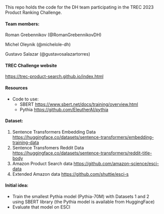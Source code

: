 This repo holds the code for the DH team participating in the TREC 2023 Product Ranking Challenge.

#### Team members:
Roman Grebennikov (@RomanGrebennikovDH)

Michel Oleynik (@michelole-dh)

Gustavo Salazar (@gustavosalazartorres)

#### TREC Challenge website
https://trec-product-search.github.io/index.html


#### Resources
* Code to use:
  - SBERT https://www.sbert.net/docs/training/overview.html
  - Pythia https://github.com/EleutherAI/pythia

#### Dataset:
1. Sentence Transformers Embedding Data https://huggingface.co/datasets/sentence-transformers/embedding-training-data
2. Sentence Transfomers Reddit Data
https://huggingface.co/datasets/sentence-transformers/reddit-title-body
3. Amazon Product Search data 
https://github.com/amazon-science/esci-data
4. Extended Amazon data
https://github.com/shuttie/esci-s

#### Initial idea:
* Train the smallest Pythia model (Pythia-70M) with Datasets 1 and 2 using SBERT library (the Pythia model is available from HuggingFace)
* Evaluate that model on ESCI
